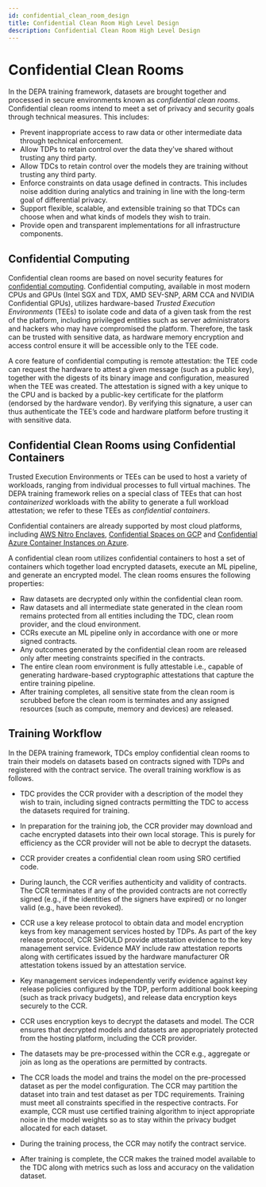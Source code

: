 ```yaml
---
id: confidential_clean_room_design
title: Confidential Clean Room High Level Design
description: Confidential Clean Room High Level Design
---
```


# Confidential Clean Rooms

In the DEPA training framework, datasets are brought together and processed in secure environments known as _confidential clean rooms_. Confidential clean rooms intend to meet a set of privacy and security goals through technical measures. This includes:

- Prevent inappropriate access to raw data or other intermediate data through technical enforcement.
- Allow TDPs to retain control over the data they've shared without trusting any third party.
- Allow TDCs to retain control over the models they are training without trusting any third party.
- Enforce constraints on data usage defined in contracts. This includes noise addition during analytics and training in line with the long-term goal of differential privacy.
- Support flexible, scalable, and extensible training so that TDCs can choose when and what kinds of models they wish to train.
- Provide open and transparent implementations for all infrastructure components.

## Confidential Computing

Confidential clean rooms are based on novel security features for [confidential computing](https://en.wikipedia.org/wiki/Confidential_computing). Confidential computing, available in most modern CPUs and GPUs (Intel SGX and TDX, AMD SEV-SNP, ARM CCA and NVIDIA Confidential GPUs), utilizes hardware-based _Trusted Execution Environments_ (TEEs) to isolate code and data of a given task from the rest of the platform, including privileged entities such as server administrators and hackers who may have compromised the platform. Therefore, the task can be trusted with sensitive data, as hardware memory encryption and access control ensure it will be accessible only to the TEE code.

A core feature of confidential computing is remote attestation: the TEE code can request the hardware to attest a given message (such as a public key), together with the digests of its binary image and configuration, measured when the TEE was created. The attestation is signed with a key unique to the CPU and is backed by a public-key certificate for the platform (endorsed by the hardware vendor). By verifying this signature, a user can thus authenticate the TEE’s code and hardware platform before trusting it with sensitive data.

## Confidential Clean Rooms using Confidential Containers

Trusted Execution Environments or TEEs can be used to host a variety of workloads, ranging from individual processes to full virtual machines. The DEPA training framework relies on a special class of TEEs that can host _containerized_ workloads with the ability to generate a full workload attestation; we refer to these TEEs as _confidential containers_.

Confidential containers are already supported by most cloud platforms, including [AWS Nitro Enclaves](https://aws.amazon.com/ec2/nitro/nitro-enclaves/), [Confidential Spaces on GCP](https://cloud.google.com/blog/products/identity-security/announcing-confidential-space) and [Confidential Azure Container Instances on Azure](https://learn.microsoft.com/en-us/azure/container-instances/container-instances-confidential-overview).

A confidential clean room utilizes confidential containers to host a set of containers which together load encrypted datasets, execute an ML pipeline, and generate an encrypted model. The clean rooms ensures the following properties:

- Raw datasets are decrypted only within the confidential clean room.
- Raw datasets and all intermediate state generated in the clean room remains protected from all entities including the TDC, clean room provider, and the cloud environment.
- CCRs execute an ML pipeline only in accordance with one or more signed contracts.
- Any outcomes generated by the confidential clean room are released only after meeting constraints specified in the contracts.
- The entire clean room environment is fully attestable i.e., capable of generating hardware-based cryptographic attestations that capture the entire training pipeline.
- After training completes, all sensitive state from the clean room is scrubbed before the clean room is terminates and any assigned resources (such as compute, memory and devices) are released.

## Training Workflow

In the DEPA training framework, TDCs employ confidential clean rooms to train their models on datasets based on contracts signed with TDPs and registered with the contract service. The overall training workflow is as follows.

- TDC provides the CCR provider with a description of the model they wish to train, including signed contracts permitting the TDC to access the datasets required for training.

- In preparation for the training job, the CCR provider may download and cache encrypted datasets into their own local storage. This is purely for efficiency as the CCR provider will not be able to decrypt the datasets.

- CCR provider creates a confidential clean room using SRO certified code.

- During launch, the CCR verifies authenticity and validity of contracts. The CCR terminates if any of the provided contracts are not correctly signed (e.g., if the identities of the signers have expired) or no longer valid (e.g., have been revoked).

- CCR use a key release protocol to obtain data and model encryption keys from key management services hosted by TDPs. As part of the key release protocol, CCR SHOULD provide attestation evidence to the key management service. Evidence MAY include raw attestation reports along with certificates issued by the hardware manufacturer OR attestation tokens issued by an attestation service.

- Key management services independently verify evidence against key release policies configured by the TDP, perform additional book keeping (such as track privacy budgets), and release data encryption keys securely to the CCR.

- CCR uses encryption keys to decrypt the datasets and model. The CCR ensures that decrypted models and datasets are appropriately protected from the hosting platform, including the CCR provider.

- The datasets may be pre-processed within the CCR e.g., aggregate or join as long as the operations are permitted by contracts.

- The CCR loads the model and trains the model on the pre-processed dataset as per the model configuration. The CCR may partition the dataset into train and test dataset as per TDC requirements. Training must meet all constraints specified in the respective contracts. For example, CCR must use certified training algorithm to inject appropriate noise in the model weights so as to stay within the privacy budget allocated for each dataset.

- During the training process, the CCR may notify the contract service.

- After training is complete, the CCR makes the trained model available to the TDC along with metrics such as loss and accuracy on the validation dataset.
